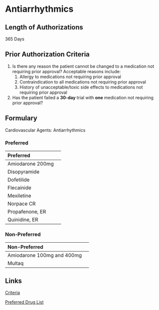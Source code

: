 # Antiarrhythmics

## Length of Authorizations

365 Days

## Prior Authorization Criteria

1.  Is there any reason the patient cannot be changed to a medication not requiring prior approval? Acceptable reasons include:
    1.  Allergy to medications not requiring prior approval
    2.  Contraindication to all medications not requiring prior approval
    3.  History of unacceptable/toxic side effects to medications not requiring prior approval
2.  Has the patient failed a **30-day** trial with **one** medication not requiring prior approval?

## Formulary

Cardiovascular Agents: Antiarrhythmics

### Preferred

| Preferred        |      |
| :--------------- | ---: |
| Amiodarone 200mg |      |
| Disopyramide     |      |
| Dofetilide       |      |
| Flecainide       |      |
| Mexiletine       |      |
| Norpace CR       |      |
| Propafenone, ER  |      |
| Quinidine, ER    |      |

### Non-Preferred

| Non-Preferred              |      |
| :------------------------- | ---: |
| Amiodarone 100mg and 400mg |      |
| Multaq                     |      |

## Links

[Criteria](https://pharmacy.medicaid.ohio.gov/sites/default/files/20220415_UPDL_Criteria_FINAL_.pdf#page=17)

[Preferred Drug List](https://pharmacy.medicaid.ohio.gov/sites/default/files/20220701_UPDL_FINAL.pdf#page=10)

